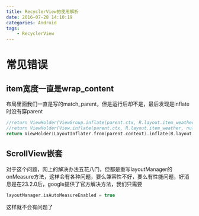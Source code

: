```yaml
---
title: RecyclerView的使用解析
date: 2016-07-28 14:10:19
categories: Android
tags: 
    - RecyclerView
---
```

# 常见错误

## item宽度一直是wrap_content

布局里面我们一直是写的match_parent，但是运行后却不是，最后发现是inflate时没有穿parent

```kotlin
//return ViewHolder(ViewGroup.inflate(parent.ctx, R.layout.item_weather, null),itemClick);
//return ViewHolder(View.inflate(parent.ctx, R.layout.item_weather, null),itemClick);
return ViewHolder(LayoutInflater.from(parent.context).inflate(R.layout.item_weather, parent,false),itemClick);
```

## ScrollView嵌套

对于这个问题，网上的解决办法五花八门，但都是重写layoutManager的onMeasure方法，这样会有各种问题，要么兼容性不好，要么有性能问题，好消息是在23.2.0后，google提供了官方解决方法，我们只需要

```kotlin
layoutManager.isAutoMeasureEnabled = true
```

这样就不会有问题了